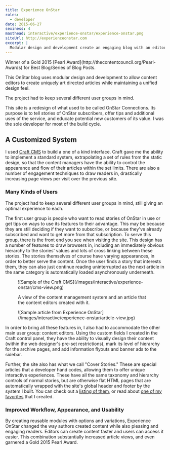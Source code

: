 ```yaml
---
title: Experience OnStar
roles:
  - developer
date: 2015-06-27
sexiness: 4
masthead: interactive/experience-onstar/experience-onstar.png
siteUrl: http://experienceonstar.com
excerpt: |
  Modular design and development create an engaging blog with an editorial design.
---
```


<p class="h3">Winner of a Gold 2015 [Pearl Award](http://thecontentcouncil.org/Pearl-Awards) for Best Blog/Series of Blog Posts.</p>

<p class="lead-in">
This OnStar blog uses modular design and development to allow content editors to create uniquely art directed articles while maintaining a unified design feel.
</p>

<aside class="pull-quote halftone right">
  <p>The project had to keep several different user groups in mind.</p>
</aside>

This site is a redesign of what used to be called OnStar Connections.  Its purpose is to tell stories of OnStar subscribers, offer tips and additional uses of the service, and educate potential new customers of its value.  I was the sole developer for most of the build cycle.

## A Customized System

I used [Craft CMS](http://buildwithcraft.com/) to build a one of a kind interface. Craft gave me the ability to implement a standard system, extrapolating a set of rules from the static design, so that the content managers have the ability to control the appearance and flow of their articles within the set limits. There are also a number of engagement techniques to draw readers in, drastically increasing page views per visit over the previous site.

### Many Kinds of Users

The project had to keep several different user groups in mind, still giving an optimal experience to each.

The first user group is people who want to read stories of OnStar in use or get tips on ways to use its features to their advantage. This may be because they are still deciding if they want to subscribe, or because they've already subscribed and want to get more from that subscription. To serve this group, there is the front end you see when visiting the site. This design has a number of features to draw browsers in, including an immediately obvious hierarchy to the stories' values and lots of cross linking between these stories.  The stories themselves of course have varying appearances, in order to better serve the content. Once the user finds a story that interests them, they can also just continue reading uninterrupted as the next article in the same category is automatically loaded asynchronously underneath.

<figure class="two-on-one breakout-left breakout-right">
![Sample of the Craft CMS](/images/interactive/experience-onstar/cms-view.png)
<div class="pull-quote halftone"><p>A view of the content management system and an article that the content editors created with it.</p></div>
![Sample article from Experience OnStar](/images/interactive/experience-onstar/article-view.jpg)
</figure>

In order to bring all these features in, I also had to accommodate the other main user group: content editors. Using the custom fields I created in the Craft control panel, they have the ability to visually design their content (within the web designer's pre-set restrictions), mark its level of hierarchy for the archive pages, and add information flyouts and banner ads to the sidebar.

Further, the site also has what we call "Cover Stories."  These are special articles that a developer hand codes, allowing them to offer unique interactive experiences. These have all the same taxonomy and hierarchy controls of normal stories, but are otherwise flat HTML pages that are automatically wrapped with the site's global header and footer by the system I built. You can check out a [listing of them](http://www.experienceonstar.com/cover-stories), or read about [one of my favorites](/interactive/a-race-against-time) that I created.

### Improved Workflow, Appearance, and Usability

By creating reusable modules with options and variations, Experience OnStar changed the way authors created content while also pleasing and engaging readers.  Editors can create content faster and users can access it easier.  This combination substantially increased article views, and even garnered a Gold 2015 Pearl Award.
